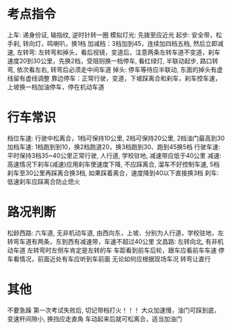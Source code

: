 # 考点指令

上车: 递身份证, 输指纹, 逆时针转一圈
模拟灯光: 先拨至应近光
起步: 安全带，松手刹, 转向灯，鸣喇叭，换1档
加减档：3档加到45，连续加四档五档, 然后立即减速,
左转弯: 左转弯和掉头，看后视镜，变道后，注意两条左转车道不变道，刹车速度20到30公里，先换2档，受阻则换一档停车, 看红绿灯, 半联动起步, 路口转弯, 依次看左右, 转弯后必须走中间车道
掉头: 停车等待应半联动, 东面的掉头有虚线留有虚线调整
靠边停车：正常行驶，变道，下坡踩离合和刹车，刹车控车速，上坡换一档加油停车，停在机动车道

# 行车常识

档位车速: 行驶中松离合，1档可保持10公里, 2档可保持20公里, 2档油门最高到30
加档车速: 1档跑到到10，换2档跑道20，换3档跑到30、跑到45换5档
行驶车速: 平时保持3档35~40公里正常行驶, 人行道, 学校驻地, 减速带应低于40公里
减速: 高速情况下刹车(减速)应用刹车使速度下降, 不应踩离合, 溜车不好控制车速, 5档刹车至30公里再踩离合换3档, 如果踩着离合，速度降到40以下直接换3档
刹车: 低速刹车应踩离合防止熄火

# 路况判断

松龄西路: 六车道, 无非机动车道, 由西向东，上坡、分别为人行道，学校驻地，左转弯车道有两条，东到西有减速带，车速不超过40公里
文昌路: 左转向北, 有非机动车道
左转弯时左侧车肯定是左转的车
车距看到前车后轮，跟车应看前车车速
停车看情况，前面近处有车应听到车前面
无论如何应根据现场车况
转弯让直行

# 其他

不要急躁
第一次考试失败后, 切记带档打火！！！
大众加速慢，油门可踩到底，变速杆间隙小, 换挡应走直角
车动起来后就可松离合，适当加油门
